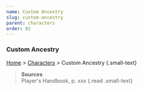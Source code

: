 ```yaml
---
name: Custom Ancestry
slug: custom-ancestry
parent: characters
order: 02
---
```

### Custom Ancestry
[Home](dm-operations-center) > [Characters](characters) > Custom Ancestry {.small-text}

> **Sources** <br/>
> Player's Handbook, p. xxx
{.read .small-text}


